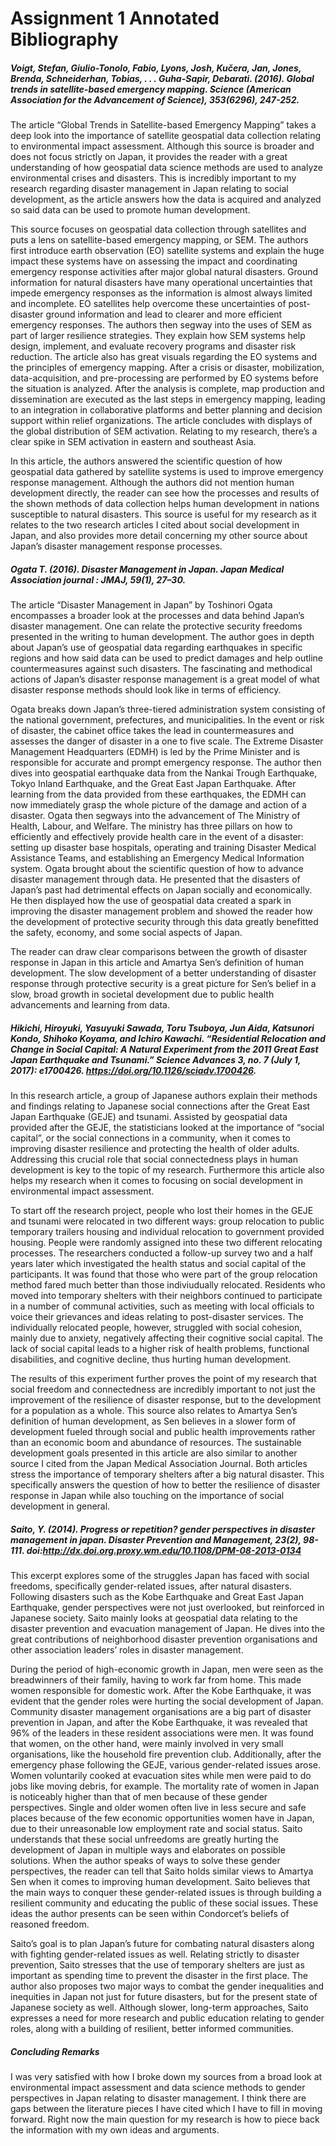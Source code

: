# Assignment 1 Annotated Bibliography

##### Voigt, Stefan, Giulio-Tonolo, Fabio, Lyons, Josh, Kučera, Jan, Jones, Brenda, Schneiderhan, Tobias, . . . Guha-Sapir, Debarati. (2016). Global trends in satellite-based emergency mapping. Science (American Association for the Advancement of Science), 353(6296), 247-252.

The article “Global Trends in Satellite-based Emergency Mapping” takes a deep look into the importance of satellite geospatial data collection relating to environmental impact assessment. Although this source is broader and does not focus strictly on Japan, it provides the reader with a great understanding of how geospatial data science methods are used to analyze environmental crises and disasters. This is incredibly important to my research regarding disaster management in Japan relating to social development, as the article answers how the data is acquired and analyzed so said data can be used to promote human development. 

This source focuses on geospatial data collection through satellites and puts a lens on satellite-based emergency mapping, or SEM. The authors first introduce earth observation (EO) satellite systems and explain the huge impact these systems have on assessing the impact and coordinating emergency response activities after major global natural disasters. Ground information for natural disasters have many operational uncertainties that impede emergency responses as the information is almost always limited and incomplete. EO satellites help overcome these uncertainties of post-disaster ground information and lead to clearer and more efficient emergency responses. The authors then segway into the uses of SEM as part of larger resilience strategies. They explain how SEM systems help design, implement, and evaluate recovery programs and disaster risk reduction. The article also has great visuals regarding the EO systems and the principles of emergency mapping. After a crisis or disaster, mobilization, data-acquisition, and pre-processing are performed by EO systems before the situation is analyzed. After the analysis is complete, map production and dissemination are executed as the last steps in emergency mapping, leading to an integration in collaborative platforms and better planning and decision support within relief organizations. The article concludes with displays of the global distribution of SEM activation. Relating to my research, there’s a clear spike in SEM activation in eastern and southeast Asia.

In this article, the authors answered the scientific question of how geospatial data gathered by satellite systems is used to improve emergency response management. Although the authors did not mention human development directly, the reader can see how the processes and results of the shown methods of data collection helps human development in nations susceptible to natural disasters. This source is useful for my research as it relates to the two research articles I cited about social development in Japan, and also provides more detail concerning my other source about Japan’s disaster management response processes.


##### Ogata T. (2016). Disaster Management in Japan. Japan Medical Association journal : JMAJ, 59(1), 27–30.

The article “Disaster Management in Japan” by Toshinori Ogata encompasses a broader look at the processes and data behind Japan’s disaster management. One can relate the protective security freedoms presented in the writing to human development. The author goes in depth about Japan’s use of geospatial data regarding earthquakes in specific regions and how said data can be used to predict damages and help outline countermeasures against such disasters. The fascinating and methodical actions of Japan’s disaster response management is a great model of what disaster response methods should look like in terms of efficiency.

Ogata breaks down Japan’s three-tiered administration system consisting of the national government, prefectures, and municipalities. In the event or risk of disaster, the cabinet office takes the lead in countermeasures and assesses the danger of disaster in a one to five scale. The Extreme Disaster Management Headquarters (EDMH) is led by the Prime Minister and is responsible for accurate and prompt emergency response. The author then dives into geospatial earthquake data from the Nankai Trough Earthquake, Tokyo Inland Earthquake, and the Great East Japan Earthquake. After learning from the data provided from these earthquakes, the EDMH can now immediately grasp the whole picture of the damage and action of a disaster. Ogata then segways into the advancement of The Ministry of Health, Labour, and Welfare. The ministry has three pillars on how to efficiently and effectively provide health care in the event of a disaster: setting up disaster base hospitals, operating and training Disaster Medical Assistance Teams, and establishing an Emergency Medical Information system. Ogata brought about the scientific question of how to advance disaster management through data. He presented that the disasters of Japan’s past had detrimental effects on Japan socially and economically. He then displayed how the use of geospatial data created a spark in improving the disaster management problem and showed the reader how the development of protective security through this data greatly benefitted the safety, economy, and some social aspects of Japan.

The reader can draw clear comparisons between the growth of disaster response in Japan in this article and Amartya Sen’s definition of human development. The slow development of a better understanding of disaster response through protective security is a great picture for Sen’s belief in a slow, broad growth in societal development due to public health advancements and learning from data.


##### Hikichi, Hiroyuki, Yasuyuki Sawada, Toru Tsuboya, Jun Aida, Katsunori Kondo, Shihoko Koyama, and Ichiro Kawachi. “Residential Relocation and Change in Social Capital: A Natural Experiment from the 2011 Great East Japan Earthquake and Tsunami.” Science Advances 3, no. 7 (July 1, 2017): e1700426. https://doi.org/10.1126/sciadv.1700426.

In this research article, a group of Japanese authors explain their methods and findings relating to Japanese social connections after the Great East Japan Earthquake (GEJE) and tsunami. Assisted by geospatial data provided after the GEJE, the statisticians looked at the importance of “social capital”, or the social connections in a community, when it comes to improving disaster resilience and protecting the health of older adults. Addressing this crucial role that social connectedness plays in human development is key to the topic of my research. Furthermore this article also helps my research when it comes to focusing on social development in environmental impact assessment.

To start off the research project, people who lost their homes in the GEJE and tsunami were relocated in two different ways: group relocation to public temporary trailers housing and individual relocation to government provided housing. People were randomly assigned into these two different relocating processes. The researchers conducted a follow-up survey two and a half years later which investigated the health status and social capital of the participants. It was found that those who were part of the group relocation method fared much better than those indiviudually relocated. Residents who moved into temporary shelters with their neighbors continued to participate in a number of communal activities, such as meeting with local officials to voice their grievances and ideas relating to post-disaster services. The individually relocated people, however, struggled with social cohesion, mainly due to anxiety, negatively affecting their cognitive social capital. The lack of social capital leads to a higher risk of health problems, functional disabilities, and cognitive decline, thus hurting human development.

The results of this experiment further proves the point of my research that social freedom and connectedness are incredibly important to not just the improvement of the resilience of disaster response, but to the development for a population as a whole. This source also relates to Amartya Sen’s definition of human development, as Sen believes in a slower form of development fueled through social and public health improvements rather than an economic boom and abundance of resources. The sustainable development goals presented in this article are also similar to another source I cited from the Japan Medical Association Journal. Both articles stress the importance of temporary shelters after a big natural disaster. This specifically answers the question of how to better the resilience of disaster response in Japan while also touching on the importance of social development in general.


##### Saito, Y. (2014). Progress or repetition? gender perspectives in disaster management in japan. Disaster Prevention and Management, 23(2), 98-111. doi:http://dx.doi.org.proxy.wm.edu/10.1108/DPM-08-2013-0134

This excerpt explores some of the struggles Japan has faced with social freedoms, specifically gender-related issues, after natural disasters. Following disasters such as the Kobe Earthquake and Great East Japan Earthquake, gender perspectives were not just overlooked, but reinforced in Japanese society. Saito mainly looks at geospatial data relating to the disaster prevention and evacuation management of Japan. He dives into the great contributions of neighborhood disaster prevention organisations and other association leaders’ roles in disaster management.

During the period of high-economic growth in Japan, men were seen as the breadwinners of their family, having to work far from home. This made women responsible for domestic work. After the Kobe Earthquake, it was evident that the gender roles were hurting the social development of Japan. Community disaster management organisations are a big part of disaster prevention in Japan, and after the Kobe Earthquake, it was revealed that 96% of the leaders in these resident associations were men. It was found that women, on the other hand, were mainly involved in very small organisations, like the household fire prevention club. Additionally, after the emergency phase following the GEJE, various gender-related issues arose. Women voluntarily cooked at evacuation sites while men were paid to do jobs like moving debris, for example. The mortality rate of women in Japan is noticeably higher than that of men because of these gender perspectives. Single and older women often live in less secure and safe places because of the few economic opportunities women have in Japan, due to their unreasonable low employment rate and social status. Saito understands that these social unfreedoms are greatly hurting the development of Japan in multiple ways and elaborates on possible solutions. When the author speaks of ways to solve these gender perspectives, the reader can tell that Saito holds similar views to Amartya Sen when it comes to improving human development. Saito believes that the main ways to conquer these gender-related issues is through building a resilient community and educating the public of these social issues. These ideas the author presents can be seen within Condorcet’s beliefs of reasoned freedom.

Saito’s goal is to plan Japan’s future for combating natural disasters along with fighting gender-related issues as well. Relating strictly to disaster prevention, Saito stresses that the use of temporary shelters are just as important as spending time to prevent the disaster in the first place. The author also proposes two major ways to combat the gender inequalities and inequities in Japan not just for future disasters, but for the present state of Japanese society as well. Although slower, long-term approaches, Saito expresses a need for more research and public education relating to gender roles, along with a building of resilient, better informed communities.


##### Concluding Remarks
I was very satisfied with how I broke down my sources from a broad look at environmental impact assessment and data science methods to gender perspectives in Japan relating to disaster management. I think there are gaps between the literature pieces I have cited which I have to fill in moving forward. Right now the main question for my research is how to piece back the information with my own ideas and arguments.
